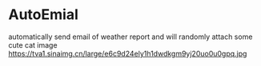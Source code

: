 # AutoEmial
automatically send email of weather report and will randomly attach some cute cat image
https://tva1.sinaimg.cn/large/e6c9d24ely1h1dwdkgm9yj20uo0u0gpq.jpg
